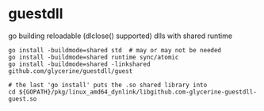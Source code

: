 # guestdll
go building reloadable (dlclose() supported) dlls with shared runtime

~~~
go install -buildmode=shared std  # may or may not be needed
go install -buildmode=shared runtime sync/atomic
go install -buildmode=shared -linkshared github.com/glycerine/guestdll/guest

# the last 'go install' puts the .so shared library into
cd ${GOPATH}/pkg/linux_amd64_dynlink/libgithub.com-glycerine-guestdll-guest.so

~~~
